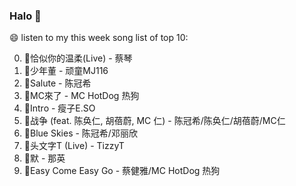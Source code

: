 

### Halo 👋

😄 listen to my this week song list of top 10:

0. 🌈恰似你的温柔(Live) - 蔡琴
1. 🌈少年董 - 顽童MJ116
2. 🌈Salute - 陈冠希
3. 🌈MC來了 - MC HotDog 热狗
4. 🌈Intro - 瘦子E.SO
5. 🌈战争 (feat. 陈奂仁, 胡蓓蔚, MC 仁) - 陈冠希/陈奂仁/胡蓓蔚/MC仁
6. 🌈Blue Skies - 陈冠希/邓丽欣
7. 🌈头文字T (Live) - TizzyT
8. 🌈默 - 那英
9. 🌈Easy Come Easy Go - 蔡健雅/MC HotDog 热狗

